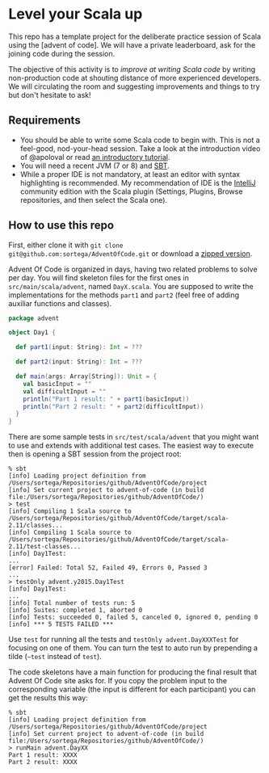 # Level your Scala up

This repo has a template project for the deliberate practice session of Scala
using the [advent of code]. We will have a private leaderboard, ask for the
joining code during the session.

[advent]: http://adventofcode.com/

The objective of this activity is to *improve at writing Scala code* by
writing non-production code at shouting distance of more experienced
developers. We will circulating the room and suggesting improvements and
things to try but don't hesitate to ask!

## Requirements

- You should be able to write some Scala code to begin with. This is not a
  feel-good, nod-your-head session. Take a look at the introduction video of
  @apoloval or read [an introductory tutorial][intro].
- You will need a recent JVM (7 or 8) and [SBT][sbt].
- While a proper IDE is not mandatory, at least an editor with syntax
  highlighting is recommended. My recommendation of IDE is the
  [IntelliJ][idea] community edition with the Scala plugin (Settings, Plugins,
  Browse repositories, and then select the Scala one).

[intro]: https://www.google.es/#q=intro+to+scala
[sbt]: http://www.scala-sbt.org/
[idea]: https://www.jetbrains.com/idea/download/index.html

## How to use this repo

First, either clone it with `git clone
git@github.com:sortega/AdventOfCode.git` or download a [zipped version][zip].

[zip]: https://github.com/sortega/AdventOfCode/archive/master.zip

Advent Of Code is organized in days, having two related problems to solve per
day. You will find skeleton files for the first ones in
`src/main/scala/advent`, named `DayX.scala`. You are supposed to write the
implementations for the methods `part1` and `part2` (feel free of adding
auxiliar functions and classes).

```scala
package advent

object Day1 {

  def part1(input: String): Int = ???

  def part2(input: String): Int = ???

  def main(args: Array[String]): Unit = {
    val basicInput = ""
    val difficultInput = ""
    println("Part 1 result: " + part1(basicInput))
    println("Part 2 result: " + part2(difficultInput))
  }
}
```

There are some sample tests in `src/test/scala/advent` that you might want to
use and extends with additional test cases. The easiest way to execute then is
opening a SBT session from the project root:

```console
% sbt
[info] Loading project definition from /Users/sortega/Repositories/github/AdventOfCode/project
[info] Set current project to advent-of-code (in build file:/Users/sortega/Repositories/github/AdventOfCode/)
> test
[info] Compiling 1 Scala source to /Users/sortega/Repositories/github/AdventOfCode/target/scala-2.11/classes...
[info] Compiling 1 Scala source to /Users/sortega/Repositories/github/AdventOfCode/target/scala-2.11/test-classes...
[info] Day1Test:
...
[error] Failed: Total 52, Failed 49, Errors 0, Passed 3
...
> testOnly advent.y2015.Day1Test
[info] Day1Test:
...
[info] Total number of tests run: 5
[info] Suites: completed 1, aborted 0
[info] Tests: succeeded 0, failed 5, canceled 0, ignored 0, pending 0
[info] *** 5 TESTS FAILED ***
```

Use `test` for running all the tests and `testOnly advent.DayXXXTest` for
focusing on one of them. You can turn the test to auto run by prepending a
tilde (`~test` instead of `test`).

The code skeletons have a main function for producing the final result that
Advent Of Code site asks for. If you copy the problem input to the
corresponding variable (the input is different for each participant) you can
get the results this way:

```console
% sbt
[info] Loading project definition from /Users/sortega/Repositories/github/AdventOfCode/project
[info] Set current project to advent-of-code (in build file:/Users/sortega/Repositories/github/AdventOfCode/)
> runMain advent.DayXX
Part 1 result: XXXX
Part 2 result: XXXX
```
